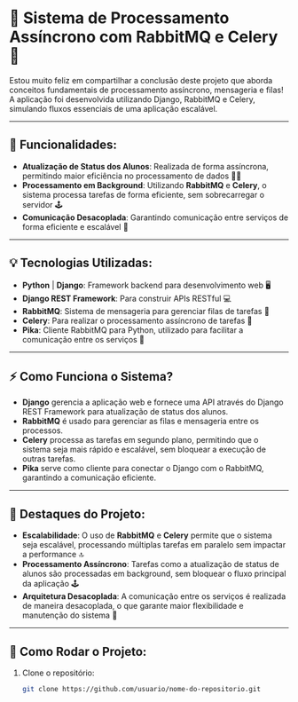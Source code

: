 # 🚀 **Sistema de Processamento Assíncrono com RabbitMQ e Celery** 🚀

Estou muito feliz em compartilhar a conclusão deste projeto que aborda conceitos fundamentais de processamento assíncrono, mensageria e filas! A aplicação foi desenvolvida utilizando Django, RabbitMQ e Celery, simulando fluxos essenciais de uma aplicação escalável.

---

## 🔄 **Funcionalidades:**

- **Atualização de Status dos Alunos**: Realizada de forma assíncrona, permitindo maior eficiência no processamento de dados 🧑‍💻
- **Processamento em Background**: Utilizando **RabbitMQ** e **Celery**, o sistema processa tarefas de forma eficiente, sem sobrecarregar o servidor 🕹️
- **Comunicação Desacoplada**: Garantindo comunicação entre serviços de forma eficiente e escalável 🔗

---

## 💡 **Tecnologias Utilizadas:**

- **Python** | **Django**: Framework backend para desenvolvimento web 🖥️
- **Django REST Framework**: Para construir APIs RESTful 💻
- **RabbitMQ**: Sistema de mensageria para gerenciar filas de tarefas 📩
- **Celery**: Para realizar o processamento assíncrono de tarefas 🔄
- **Pika**: Cliente RabbitMQ para Python, utilizado para facilitar a comunicação entre os serviços 📡

---

## ⚡ **Como Funciona o Sistema?**

- **Django** gerencia a aplicação web e fornece uma API através do Django REST Framework para atualização de status dos alunos.
- **RabbitMQ** é usado para gerenciar as filas e mensageria entre os processos.
- **Celery** processa as tarefas em segundo plano, permitindo que o sistema seja mais rápido e escalável, sem bloquear a execução de outras tarefas.
- **Pika** serve como cliente para conectar o Django com o RabbitMQ, garantindo a comunicação eficiente.

---

## 🚀 **Destaques do Projeto:**

- **Escalabilidade**: O uso de **RabbitMQ** e **Celery** permite que o sistema seja escalável, processando múltiplas tarefas em paralelo sem impactar a performance 🔝
- **Processamento Assíncrono**: Tarefas como a atualização de status de alunos são processadas em background, sem bloquear o fluxo principal da aplicação 🕹️
- **Arquitetura Desacoplada**: A comunicação entre os serviços é realizada de maneira desacoplada, o que garante maior flexibilidade e manutenção do sistema 🔗

---

## 🌱 **Como Rodar o Projeto:**

1. Clone o repositório:
   ```bash
   git clone https://github.com/usuario/nome-do-repositorio.git
